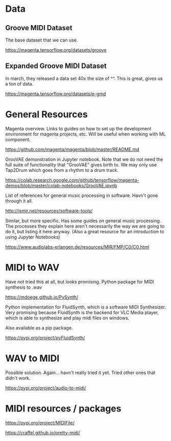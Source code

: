 # Data

## Groove MIDI Dataset

The base dataset that we can use. 

https://magenta.tensorflow.org/datasets/groove

## Expanded Groove MIDI Dataset 

In march, they released a data set 40x the size of ^^. This is great, gives us a ton of data.

https://magenta.tensorflow.org/datasets/e-gmd

# General Resources

Magenta overview. Links to guides on how to set up the development environment for magenta projects, etc. Will be useful when working with ML component.

https://github.com/magenta/magenta/blob/master/README.md

GrooVAE demonstration in Jupyter notebook. Note that we do not need the full suite of functionality that "GrooVAE" gives birth to. We may only use Tap2Drum which goes from a rhythm to a drum track.

https://colab.research.google.com/github/tensorflow/magenta-demos/blob/master/colab-notebooks/GrooVAE.ipynb

List of references for general music processing in software. Havn't gone through it all.

http://ismir.net/resources/software-tools/

Similar, but more specific. Has some guides on general music processing. The processes they explain here aren't necessarily the way we are going to do it, but listing it here anyway. (Also a great resource for an introduction to using Jupyter Notebooks) 

https://www.audiolabs-erlangen.de/resources/MIR/FMP/C0/C0.html

# MIDI to WAV

Have not tried this at all, but looks promising. Python package for MIDI synthesis to .wav

https://mdoege.github.io/PySynth/

Python implementation for FluidSynth, which is a software MIDI Synthesizer. Very promising because FluidSynth is the backend for VLC Media player, which is able to synthesize and play midi files on windows. 

Also available as a pip package.

https://pypi.org/project/pyFluidSynth/

# WAV to MIDI 

Possible solution. Again... havn't really tried it yet. Tried other ones that didn't work.

https://pypi.org/project/audio-to-midi/

# MIDI resources / packages 

https://pypi.org/project/MIDIFile/

https://craffel.github.io/pretty-midi/









